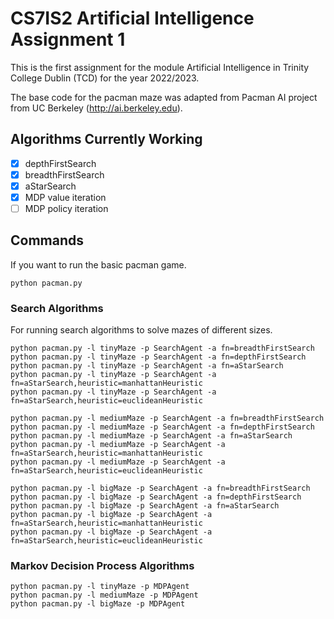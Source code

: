 # CS7IS2 Artificial Intelligence Assignment 1
This is the first assignment for the module Artificial Intelligence in Trinity College Dublin (TCD) for the year 2022/2023.

The base code for the pacman maze was adapted from Pacman AI project from UC Berkeley (http://ai.berkeley.edu).

## Algorithms Currently Working
- [x] depthFirstSearch
- [x] breadthFirstSearch
- [x] aStarSearch
- [x] MDP value iteration
- [ ] MDP policy iteration

## Commands
If you want to run the basic pacman game.
```
python pacman.py
```
### Search Algorithms
For running search algorithms to solve mazes of different sizes.
```
python pacman.py -l tinyMaze -p SearchAgent -a fn=breadthFirstSearch
python pacman.py -l tinyMaze -p SearchAgent -a fn=depthFirstSearch
python pacman.py -l tinyMaze -p SearchAgent -a fn=aStarSearch
python pacman.py -l tinyMaze -p SearchAgent -a fn=aStarSearch,heuristic=manhattanHeuristic 
python pacman.py -l tinyMaze -p SearchAgent -a fn=aStarSearch,heuristic=euclideanHeuristic 

python pacman.py -l mediumMaze -p SearchAgent -a fn=breadthFirstSearch
python pacman.py -l mediumMaze -p SearchAgent -a fn=depthFirstSearch
python pacman.py -l mediumMaze -p SearchAgent -a fn=aStarSearch
python pacman.py -l mediumMaze -p SearchAgent -a fn=aStarSearch,heuristic=manhattanHeuristic 
python pacman.py -l mediumMaze -p SearchAgent -a fn=aStarSearch,heuristic=euclideanHeuristic 

python pacman.py -l bigMaze -p SearchAgent -a fn=breadthFirstSearch
python pacman.py -l bigMaze -p SearchAgent -a fn=depthFirstSearch
python pacman.py -l bigMaze -p SearchAgent -a fn=aStarSearch
python pacman.py -l bigMaze -p SearchAgent -a fn=aStarSearch,heuristic=manhattanHeuristic 
python pacman.py -l bigMaze -p SearchAgent -a fn=aStarSearch,heuristic=euclideanHeuristic
```
### Markov Decision Process Algorithms
```
python pacman.py -l tinyMaze -p MDPAgent
python pacman.py -l mediumMaze -p MDPAgent
python pacman.py -l bigMaze -p MDPAgent
```
